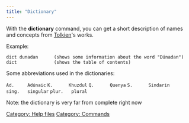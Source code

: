 ```yaml
---
title: "Dictionary"
---
```


With the **dictionary** command, you can get a short description of
names and concepts from [Tolkien](Tolkien "wikilink")'s works.

Example:

`dict dunadan      (shows some information about the word "Dúnadan")`
`dict              (shows the table of contents)`

Some abbreviations used in the dictionaries:

`Ad.     Adúnaic`
`K.      Khuzdul`
`Q.      Quenya`
`S.      Sindarin`
`sing.   singular`
`plur.   plural`

Note: the dictionary is very far from complete right now

[Category: Help files](Category:_Help_files "wikilink") [Category:
Commands](Category:_Commands "wikilink")